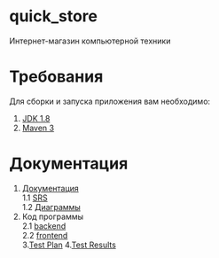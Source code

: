# quick_store
Интернет-магазин компьютерной техники

# Требования
Для сборки и запуска приложения вам необходимо:
1. [JDK 1.8](https://www.oracle.com/technetwork/java/javase/downloads/jdk8-downloads-2133151.html)
2. [Maven 3](https://maven.apache.org/)<br>

# Документация
1. [Документация](https://github.com/SachkoAlex/quick_store/tree/master/Documentation)<br>
1.1 [SRS](https://github.com/SachkoAlex/quick_store/blob/master/Documentation/SRS.md)<br>
1.2 [Диаграммы](https://github.com/SachkoAlex/quick_store/tree/master/Documentation/Diagrams)
2. Код программы<br>
2.1 [backend](https://github.com/SachkoAlex/quick_store/tree/master/backend)<br>
2.2 [frontend](https://github.com/SachkoAlex/quick_store/tree/master/frontend)<br>
3.[Test Plan](https://github.com/SachkoAlex/quick_store/blob/master/Testing/TestsPlan.md)
4.[Test Results](https://github.com/SachkoAlex/quick_store/blob/master/Testing/TestsResults.md)
